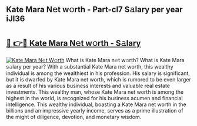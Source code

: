 ## Kate Mara N𝚎t w𝚘rth - Part-cl7 S𝚊lary per year iJl36

# <h2><a href="http://gc2lej.nevu.top/?p=Kate+Mara">🔗 👉🔴 Kate Mara N𝚎t w𝚘rth - S𝚊lary</a></h2>

[![Kate Mara N𝚎t W𝚘rth](https://i.imgur.com/Oavwk0R.jpeg)](http://gc2lej.nevu.top/?p=Kate+Mara)
What is Kate Mara n𝚎t w𝚘rth? What is Kate Mara s𝚊lary per year?
With a substantial Kate Mara net worth, this wealthy individual is among the wealthiest in his profession. His salary is significant, but it is dwarfed by Kate Mara net worth, which is rumored to be even larger as a result of his various business interests and valuable real estate investments. This wealthy man, whose Kate Mara net worth is among the highest in the world, is recognized for his business acumen and financial intelligence. This wealthy individual, boasting a Kate Mara net worth in the billions and an impressive yearly income, serves as a prime illustration of the might of diligence, devotion, and monetary wisdom.
